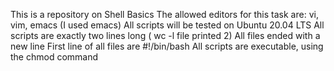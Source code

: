 This is a repository on Shell Basics
The allowed editors for this task are: vi, vim, emacs (I used emacs)
All scripts will be tested on Ubuntu 20.04 LTS
All scripts are exactly two lines long ( wc -l file printed 2)
All files ended with a new line
First line of all files are #!/bin/bash
All scripts are executable, using the chmod command